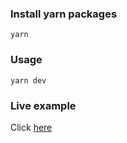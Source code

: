 ### Install yarn packages

```
yarn
```

### Usage

```
yarn dev
```

### Live example

Click [here](https://magenta-kataifi-231c3e.netlify.app/)